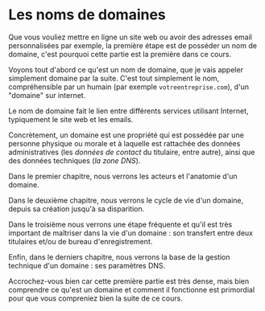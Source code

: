 # Les noms de domaines

Que vous vouliez mettre en ligne un site web ou avoir des adresses email personnalisées par exemple, la première étape est de posséder un nom de domaine, c'est pourquoi cette partie est la première dans ce cours.

Voyons tout d'abord ce qu'est un nom de domaine, que je vais appeler simplement domaine par la suite. C'est tout simplement le nom, compréhensible par un humain (par exemple `votreentreprise.com`), d'un "domaine" sur internet.

Le nom de domaine fait le lien entre différents services utilisant Internet, typiquement le site web et les emails.

Concrètement, un domaine est une propriété qui est possédée par une personne physique ou morale et à laquelle est rattachée des données administratives (les _données de contact_ du titulaire, entre autre), ainsi que des données techniques (_la zone DNS_).

Dans le premier chapitre, nous verrons les acteurs et l'anatomie d'un domaine.

Dans le deuxième chapitre, nous verrons le cycle de vie d'un domaine, depuis sa création jusqu'à sa disparition.

Dans le troisième nous verrons une étape fréquente et qu'il est très important de maîtriser dans la vie d'un domaine : son transfert entre deux titulaires et/ou de bureau d'enregistrement.

Enfin, dans le derniers chapitre, nous verrons la base de la gestion technique d'un domaine : ses paramètres DNS.

Accrochez-vous bien car cette première partie est très dense, mais bien comprendre ce qu'est un domaine et comment il fonctionne est primordial pour que vous compreniez bien la suite de ce cours.
